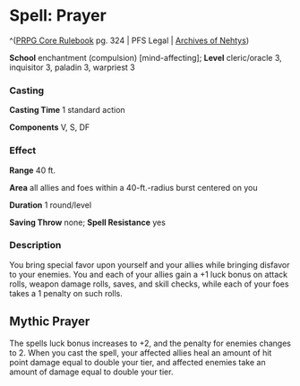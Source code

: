 # Spell: Prayer

^([PRPG Core Rulebook][ss-prayer] pg. 324 | PFS Legal | [Archives of Nehtys][sn-prayer])

**School** enchantment (compulsion) [mind-affecting]; **Level** cleric/oracle 3, inquisitor 3, paladin 3, warpriest 3

### Casting

**Casting Time** 1 standard action  

**Components** V, S, DF

### Effect

**Range** 40 ft.  

**Area** all allies and foes within a 40-ft.-radius burst centered on you  

**Duration** 1 round/level  

**Saving Throw** none; **Spell Resistance** yes

### Description

You bring special favor upon yourself and your allies while bringing disfavor to your enemies. You and each of your allies gain a +1 luck bonus on attack rolls, weapon damage rolls, saves, and skill checks, while each of your foes takes a 1 penalty on such rolls.

## Mythic Prayer

The spells luck bonus increases to +2, and the penalty for enemies changes to 2. When you cast the spell, your affected allies heal an amount of hit point damage equal to double your tier, and affected enemies take an amount of damage equal to double your tier.

[ss-prayer]: http://paizo.com/pathfinderRPG/v57
[sn-prayer]: http://www.archivesofnethys.com/SpellDisplay.aspx?ItemName=Prayer